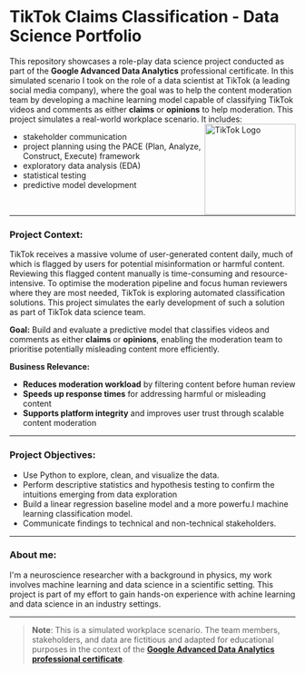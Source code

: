 # TikTok Claims Classification - Data Science Portfolio

This repository showcases a role-play data science project conducted as part of the **Google Advanced Data Analytics** professional certificate. In this simulated scenario I took on the role of a data scientist at TikTok (a leading social media company), where the goal was to help the content moderation team by developing a machine learning model capable of classifying TikTok videos and comments as either **claims** or **opinions** to help moderation.
This project simulates a real-world workplace scenario. It includes:
<br>
<img src="https://github.com/user-attachments/assets/e8540666-a35e-4621-b4ac-ff247eba2a9e" alt="TikTok Logo" width="160" align="right"/>
- stakeholder communication  
- project planning using the PACE (Plan, Analyze, Construct, Execute) framework  
- exploratory data analysis (EDA)  
- statistical testing
- predictive model development  
<br>

---

### Project Context:
TikTok receives a massive volume of user-generated content daily, much of which is flagged by users for potential misinformation or harmful content. Reviewing this flagged content manually is time-consuming and resource-intensive.
To optimise the moderation pipeline and focus human reviewers where they are most needed, TikTok is exploring automated classification solutions. This project simulates the early development of such a solution as part of TikTok data science team.

**Goal:** Build and evaluate a predictive model that classifies videos and comments as either **claims** or **opinions**, enabling the moderation team to prioritise potentially misleading content more efficiently.

**Business Relevance:**
- **Reduces moderation workload** by filtering content before human review  
- **Speeds up response times** for addressing harmful or misleading content  
- **Supports platform integrity** and improves user trust through scalable content moderation
---

### Project Objectives:
- Use Python to explore, clean, and visualize the data.
- Perform descriptive statistics and hypothesis testing to confirm the intuitions emerging from data exploration
- Build a linear regression baseline model and a more powerfu.l machine learning classification model.
- Communicate findings to technical and non-technical stakeholders.
---

### About me:
I'm a neuroscience researcher with a background in physics, my work involves machine learning and data science in a scientific setting. 
This project is part of my effort to gain hands-on experience with achine learning and data science in an industry settings.

---
> **Note**: This is a simulated workplace scenario. The team members, stakeholders, and data are fictitious and adapted for educational purposes in the context of the [**Google Advanced Data Analytics professional certificate**](https://www.coursera.org/account/accomplishments/professional-cert/KYPQQE9V1YBX).

